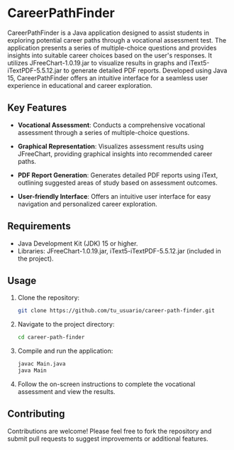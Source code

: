# CareerPathFinder

CareerPathFinder is a Java application designed to assist students in exploring potential career paths through a vocational assessment test. The application presents a series of multiple-choice questions and provides insights into suitable career choices based on the user's responses. It utilizes JFreeChart-1.0.19.jar to visualize results in graphs and iText5-iTextPDF-5.5.12.jar to generate detailed PDF reports. Developed using Java 15, CareerPathFinder offers an intuitive interface for a seamless user experience in educational and career exploration.

## Key Features

- **Vocational Assessment**: Conducts a comprehensive vocational assessment through a series of multiple-choice questions.
  
- **Graphical Representation**: Visualizes assessment results using JFreeChart, providing graphical insights into recommended career paths.

- **PDF Report Generation**: Generates detailed PDF reports using iText, outlining suggested areas of study based on assessment outcomes.

- **User-friendly Interface**: Offers an intuitive user interface for easy navigation and personalized career exploration.

## Requirements

- Java Development Kit (JDK) 15 or higher.
- Libraries: JFreeChart-1.0.19.jar, iText5-iTextPDF-5.5.12.jar (included in the project).

## Usage

1. Clone the repository:

   ```bash
   git clone https://github.com/tu_usuario/career-path-finder.git
    ```
   
2. Navigate to the project directory:
   
   ```bash
   cd career-path-finder
   ```

3. Compile and run the application:
  
   ```bash
   javac Main.java
   java Main
   ```
4. Follow the on-screen instructions to complete the vocational assessment and view the results.

## Contributing
Contributions are welcome! Please feel free to fork the repository and submit pull requests to suggest improvements or additional features.

